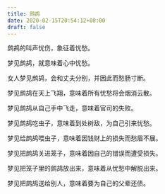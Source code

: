 ```yaml
---
title: 鹧鸪
date: 2020-02-15T20:54:12+08:00
draft: false
---
```


鹧鸪的叫声忧伤，象征着忧愁。

梦见鹧鸪，就意味着心中忧愁。

女人梦见鹧鸪，会和丈夫分别，并因此而愁肠寸断。

梦见鹧鸪在天上飞翔，意味着所有忧愁将会烟消云散。

梦见鹧鸪从自己手中飞走，意味着官司的失败。

梦见鹧鸪吃虫子，意味着到处树敌，为自己引来忧愁。

梦见给鹧鸪喂虫子，意味着因钱财上的损失而愁眉不展。

梦见把鹧鸪关进笼子，意味着因自己的错误而遭受损失。

梦见把笼子里的鹧鸪放出来，意味着从忧愁中解脱出来。

梦见把鹧鸪送给别人，意味着要为自己的父辈还债。